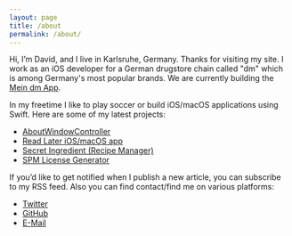 ```yaml
---
layout: page
title: /about
permalink: /about/
---
```


Hi, I’m David, and I live in Karlsruhe, Germany. Thanks for visiting my site.
I work as an iOS developer for a German drugstore chain called "dm" which is among Germany's most popular brands.
We are currently building the [Mein dm App](https://apps.apple.com/de/app/mein-dm-deutschland/id1186271926).

In my freetime I like to play soccer or build iOS/macOS applications using Swift.
Here are some of my latest projects:

* [AboutWindowController](https://github.com/dehlen/AboutWindowController)
* [Read Later iOS/macOS app](https://dehlen.github.io/readingtimeapp)
* [Secret Ingredient (Recipe Manager)](https://dehlen.github.io/secretingredientapp/)
* [SPM License Generator](https://github.com/dehlen/SPMLicenses)

If you’d like to get notified when I publish a new article, you can subscribe to my RSS feed.
Also you can find contact/find me on various platforms:

* [Twitter](https://twitter.com/da_eh)
* [GitHub](https://github.com/dehlen)
* [E-Mail](mailto:dehlen@me.com)

